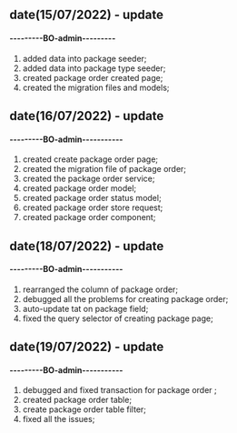 ## date(15/07/2022) - update

#### ---------BO-admin---------

1. added data into package seeder;
2. added data into package type seeder;
3. created package order created page;
4. created the migration files and models;


## date(16/07/2022) - update

#### ---------BO-admin-----------

1. created create package order page;
2. created the migration file of package order;
3. created the package order service;
4. created package order model;
5. created package order status model;
6. created package order store request;
7. created package order component;

## date(18/07/2022) - update

#### ---------BO-admin-----------

1. rearranged the column of package order;
2. debugged all the problems for creating package order;
3. auto-update tat on package field;
4. fixed the query selector of creating package page;

## date(19/07/2022) - update

#### ---------BO-admin-----------

1. debugged and fixed transaction for package order ;
2. created package order table;
3. create package order table filter;
4. fixed all the issues;



   